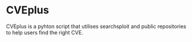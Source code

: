 # CVEplus
CVEplus is a pyhton script that utilises searchsploit and public repositories to help users find the right CVE.
